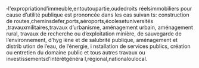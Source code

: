 ‐l'expropriationd’immeuble,entoutoupartie,oudedroits réelsimmobiliers pour cause d’utilité publique est prononcée dans les cas suivan ts: construction de routes,cheminsdefer,ports,aéroports,écolesetuniversités ,travauxmilitaires,travaux d’urbanisme, aménagement urbain, aménagement rural, travaux de recherche ou d’exploitation minière, de sauvegarde de l’environnement, d’hyg iène et de salubrité publique, aménagement et distrib ution de l’eau, de l’énergie, i nstallation de services publics, création ou entretien du domaine public et tous autres travaux ou investissementsd’intérêtgénéra l,régional,nationaloulocal.